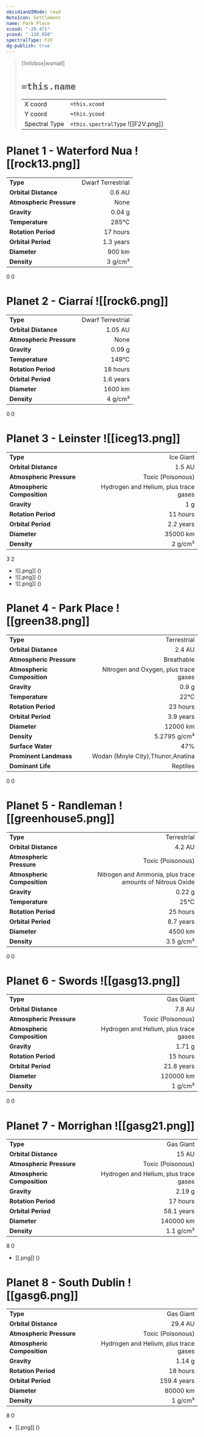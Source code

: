 ```yaml
---
obsidianUIMode: read
NoteIcon: Settlement
name: Park Place
xcood: "-29.471"
ycood: "-110.958"
spectralType: F2V
dg-publish: true
---
```

> [!infobox|wsmall]
> # `=this.name`
> | | |
> | - | - |
> | X coord | `=this.xcood` |
> | Y coord| `=this.ycood` |
> | Spectral Type | `=this.spectralType` ![[F2V.png]] |

# Planet 1 - Waterford Nua ![[rock13.png]]
|                             |                           |
| --------------------------- | -------------------------:|
| **Type**                    |             Dwarf Terrestrial |
| **Orbital Distance**        |   0.6 AU |
| **Atmospheric Pressure**    |       None |
| **Gravity**                 |        0.04 g |
| **Temperature**             |    285°C |
| **Rotation Period**         |  17 hours |
| **Orbital Period** | 1.3 years |
| **Diameter**                |      900 km | 
| **Density**                 |    3 g/cm³ |



0
0



# Planet 2 - Ciarraí ![[rock6.png]]
|                             |                           |
| --------------------------- | -------------------------:|
| **Type**                    |             Dwarf Terrestrial |
| **Orbital Distance**        |   1.05 AU |
| **Atmospheric Pressure**    |       None |
| **Gravity**                 |        0.09 g |
| **Temperature**             |    149°C |
| **Rotation Period**         |  18 hours |
| **Orbital Period** | 1.6 years |
| **Diameter**                |      1600 km | 
| **Density**                 |    4 g/cm³ |



0
0



# Planet 3 - Leinster ![[iceg13.png]]
|                             |                           |
| --------------------------- | -------------------------:|
| **Type**                    |             Ice Giant |
| **Orbital Distance**        |   1.5 AU |
| **Atmospheric Pressure**    |       Toxic (Poisonous) |
| **Atmospheric Composition** |      Hydrogen and Helium, plus trace gases |
| **Gravity**                 |        1 g |
| **Rotation Period**         |  11 hours |
| **Orbital Period** | 2.2 years |
| **Diameter**                |      35000 km | 
| **Density**                 |    2 g/cm³ |



3
2

- ![[.png]]  ()
- ![[.png]]  ()
- ![[.png]]  ()


# Planet 4 - Park Place ![[green38.png]]
|                             |                           |
| --------------------------- | -------------------------:|
| **Type**                    |             Terrestrial |
| **Orbital Distance**        |   2.4 AU |
| **Atmospheric Pressure**    |       Breathable |
| **Atmospheric Composition** |      Nitrogen and Oxygen, plus trace gases |
| **Gravity**                 |        0.9 g |
| **Temperature**             |    22°C |
| **Rotation Period**         |  23 hours |
| **Orbital Period** | 3.9 years |
| **Diameter**                |      12000 km | 
| **Density**                 |    5.2795 g/cm³ |
| **Surface Water**           |           47% | 
| **Prominent Landmass**      |         Wodan (Moyle City),Thunor,Anatina | 
| **Dominant Life**           |         Reptiles |



0
0



# Planet 5 - Randleman ![[greenhouse5.png]]
|                             |                           |
| --------------------------- | -------------------------:|
| **Type**                    |             Terrestrial |
| **Orbital Distance**        |   4.2 AU |
| **Atmospheric Pressure**    |       Toxic (Poisonous) |
| **Atmospheric Composition** |      Nitrogen and Ammonia, plus trace amounts of Nitrous Oxide |
| **Gravity**                 |        0.22 g |
| **Temperature**             |    25°C |
| **Rotation Period**         |  25 hours |
| **Orbital Period** | 8.7 years |
| **Diameter**                |      4500 km | 
| **Density**                 |    3.5 g/cm³ |



0
0



# Planet 6 - Swords ![[gasg13.png]]
|                             |                           |
| --------------------------- | -------------------------:|
| **Type**                    |             Gas Giant |
| **Orbital Distance**        |   7.8 AU |
| **Atmospheric Pressure**    |       Toxic (Poisonous) |
| **Atmospheric Composition** |      Hydrogen and Helium, plus trace gases |
| **Gravity**                 |        1.71 g |
| **Rotation Period**         |  15 hours |
| **Orbital Period** | 21.8 years |
| **Diameter**                |      120000 km | 
| **Density**                 |    1 g/cm³ |



0
0



# Planet 7 - Morrighan ![[gasg21.png]]
|                             |                           |
| --------------------------- | -------------------------:|
| **Type**                    |             Gas Giant |
| **Orbital Distance**        |   15 AU |
| **Atmospheric Pressure**    |       Toxic (Poisonous) |
| **Atmospheric Composition** |      Hydrogen and Helium, plus trace gases |
| **Gravity**                 |        2.19 g |
| **Rotation Period**         |  17 hours |
| **Orbital Period** | 58.1 years |
| **Diameter**                |      140000 km | 
| **Density**                 |    1.1 g/cm³ |



8
0

- [[.png]]  ()

# Planet 8 - South Dublin ![[gasg6.png]]
|                             |                           |
| --------------------------- | -------------------------:|
| **Type**                    |             Gas Giant |
| **Orbital Distance**        |   29.4 AU |
| **Atmospheric Pressure**    |       Toxic (Poisonous) |
| **Atmospheric Composition** |      Hydrogen and Helium, plus trace gases |
| **Gravity**                 |        1.14 g |
| **Rotation Period**         |  18 hours |
| **Orbital Period** | 159.4 years |
| **Diameter**                |      80000 km | 
| **Density**                 |    1 g/cm³ |



8
0

- [[.png]]  ()


